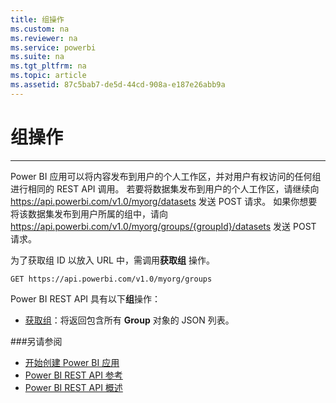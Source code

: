 ```yaml
---
title: 组操作
ms.custom: na
ms.reviewer: na
ms.service: powerbi
ms.suite: na
ms.tgt_pltfrm: na
ms.topic: article
ms.assetid: 87c5bab7-de5d-44cd-908a-e187e26abb9a
---
```

# 组操作
---

Power BI 应用可以将内容发布到用户的个人工作区，并对用户有权访问的任何组进行相同的 REST API 调用。
若要将数据集发布到用户的个人工作区，请继续向 https://api.powerbi.com/v1.0/myorg/datasets 发送 POST 请求。
如果你想要将该数据集发布到用户所属的组中，请向 https://api.powerbi.com/v1.0/myorg/groups/{groupId}/datasets 发送 POST 请求。


为了获取组 ID 以放入 URL 中，需调用**获取组** 操作。

    GET https://api.powerbi.com/v1.0/myorg/groups

Power BI REST API 具有以下**组**操作：

- [获取组](Get-Groups.md)：将返回包含所有 **Group** 对象的 JSON 列表。

###另请参阅

- [开始创建 Power BI 应用](Get-started-creating-a-Power-BI-app.md)
- [Power BI REST API 参考](Power-BI-REST-API-reference.md)
- [Power BI REST API 概述](Overview-of-Power-BI-REST-API.md)



